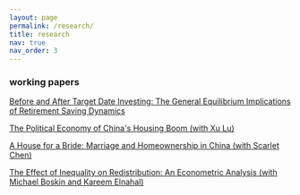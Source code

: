 ```yaml
---
layout: page
permalink: /research/
title: research
nav: true
nav_order: 3
---
```

### working papers

[Before and After Target Date Investing: The General Equilibrium Implications of Retirement Saving Dynamics](../assets/pdf/ZhangA_JMP.pdf)

[The Political Economy of China's Housing Boom (with Xu Lu)](../assets/pdf/LuZhang_PoliticalChinaHousing.pdf)

[A House for a Bride: Marriage and Homeownership in China (with Scarlet Chen)](../assets/pdf/ChenZhang_MarriageHousingChina.pdf)

[The Effect of Inequality on Redistribution: An Econometric Analysis (with Michael Boskin and Kareem Elnahal)](../assets/pdf/BEZ_draft.pdf)
